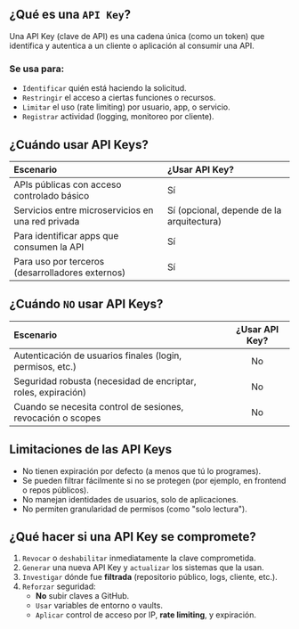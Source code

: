 
## ¿Qué es una `API Key`?

Una API Key (clave de API) es una cadena única (como un token) que identifica y autentica a un cliente o aplicación al consumir una API.

### Se usa para:

- `Identificar` quién está haciendo la solicitud.
- `Restringir` el acceso a ciertas funciones o recursos.
- `Limitar` el uso (rate limiting) por usuario, app, o servicio.
- `Registrar` actividad (logging, monitoreo por cliente).


## ¿Cuándo usar API Keys?

| Escenario                                         | ¿Usar API Key?                             |
| :---                                              | :---                                       |
| APIs públicas con acceso controlado básico        |  Sí                                        |
| Servicios entre microservicios en una red privada |  Sí (opcional, depende de la arquitectura) |
| Para identificar apps que consumen la API         |  Sí                                        |
| Para uso por terceros (desarrolladores externos)  |  Sí                                        |

## ¿Cuándo `NO` usar API Keys?

| Escenario                                                       | ¿Usar API Key? |
| :---                                                            | :----:         |
| Autenticación de usuarios finales (login, permisos, etc.)       |  No            |
| Seguridad robusta (necesidad de encriptar, roles, expiración)   |  No            |
| Cuando se necesita control de sesiones, revocación o scopes     |  No            |

## Limitaciones de las API Keys

- No tienen expiración por defecto (a menos que tú lo programes).
- Se pueden filtrar fácilmente si no se protegen (por ejemplo, en frontend o repos públicos).
- No manejan identidades de usuarios, solo de aplicaciones.
- No permiten granularidad de permisos (como "solo lectura").

## ¿Qué hacer si una API Key se compromete?

1. `Revocar` o `deshabilitar` inmediatamente la clave comprometida.
2. `Generar` una nueva API Key y `actualizar` los sistemas que la usan.
3. `Investigar` dónde fue **filtrada** (repositorio público, logs, cliente, etc.).
4. `Reforzar` seguridad:
    - **No** subir claves a GitHub.
    - `Usar` variables de entorno o vaults.
    - `Aplicar` control de acceso por IP, **rate limiting**, y expiración.



